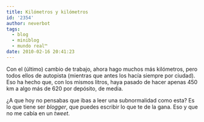 ```yaml
---
title: Kilómetros y kilómetros
id: '2354'
author: neverbot
tags:
  - blog
  - miniblog
  - mundo real™
date: 2010-02-16 20:41:23
---
```


Con el (último) cambio de trabajo, ahora hago muchos más kilómetros, pero todos ellos de autopista (mientras que antes los hacía siempre por ciudad). Eso ha hecho que, con los mismos litros, haya pasado de hacer apenas 450 km a algo más de 620 por depósito, de media.

¿A que hoy no pensabas que ibas a leer una subnormalidad como esta? Es lo que tiene ser _blogger_, que puedes escribir lo que te de la gana. Eso y que no me cabía en un _tweet_.
